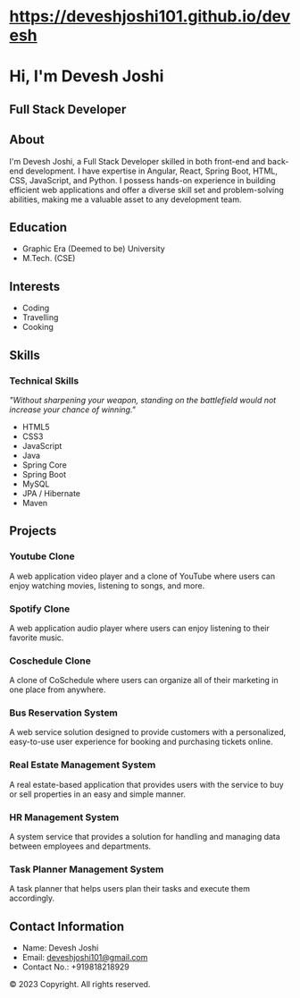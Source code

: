 # https://deveshjoshi101.github.io/devesh
# Hi, I'm Devesh Joshi

## Full Stack Developer

## About
I'm Devesh Joshi, a Full Stack Developer skilled in both front-end and back-end development. I have expertise in Angular, React, Spring Boot, HTML, CSS, JavaScript, and Python. I possess hands-on experience in building efficient web applications and offer a diverse skill set and problem-solving abilities, making me a valuable asset to any development team.

## Education
- Graphic Era (Deemed to be) University
- M.Tech. (CSE)

## Interests
- Coding
- Travelling
- Cooking

## Skills
### Technical Skills
_"Without sharpening your weapon, standing on the battlefield would not increase your chance of winning."_

- HTML5
- CSS3
- JavaScript
- Java
- Spring Core
- Spring Boot
- MySQL
- JPA / Hibernate
- Maven

## Projects

### Youtube Clone
A web application video player and a clone of YouTube where users can enjoy watching movies, listening to songs, and more.

### Spotify Clone
A web application audio player where users can enjoy listening to their favorite music.

### Coschedule Clone
A clone of CoSchedule where users can organize all of their marketing in one place from anywhere.

### Bus Reservation System
A web service solution designed to provide customers with a personalized, easy-to-use user experience for booking and purchasing tickets online.

### Real Estate Management System
A real estate-based application that provides users with the service to buy or sell properties in an easy and simple manner.

### HR Management System
A system service that provides a solution for handling and managing data between employees and departments.

### Task Planner Management System
A task planner that helps users plan their tasks and execute them accordingly.

## Contact Information
- Name: Devesh Joshi
- Email: deveshjoshi101@gmail.com
- Contact No.: +919818218929

© 2023 Copyright. All rights reserved.
